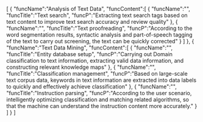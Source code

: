 [
	{
		"funcName":"Analysis of Text Data",
		"funcContent":[
			{
				"funcName":"",
				"funcTitle":"Text search",
				"funcP":"Extracting text search tags based on text content to improve text search accuracy and review quality"
			},
			{
				"funcName":"",
				"funcTitle":"Text proofreading",
				"funcP":"According to the word segmentation results, syntactic analysis and part-of-speech tagging of the text to carry out screening, the text can be quickly corrected"
			}
		]
	},
	{
		"funcName":"Text Data Mining",
		"funcContent":[
			{
				"funcName":"",
				"funcTitle":"Entity database setup",
				"funcP":"Carrying out Domain classification to text information, extracting valid data information, and constructing relevant knowledge maps"
			},
			{
				"funcName":"",
				"funcTitle":"Classification management",
				"funcP":"Based on large-scale text corpus data, keywords in text information are extracted into data labels to quickly and effectively achieve classification"
			},
			{
				"funcName":"",
				"funcTitle":"Instruction parsing",
				"funcP":"According to the user scenario, intelligently optimizing classification and matching related algorithms, so that the machine can understand the instruction content more accurately."
			}
		]
	}
]